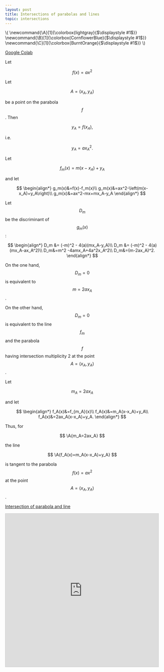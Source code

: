 ```yaml
---
layout: post
title: Intersections of parabolas and lines
topic: intersections
---
```


\\(
\newcommand{\A}[1]{\colorbox{lightgray}{$\displaystyle #1$}}
\newcommand{\B}[1]{\colorbox{CornflowerBlue}{$\displaystyle #1$}}
\newcommand{\C}[1]{\colorbox{BurntOrange}{$\displaystyle #1$}}
\\)

[Google Colab](https://colab.research.google.com/drive/12KAUd4rL0mLyzKHDn2ud-nl_gTqq2Pdr?usp=sharing)

Let 

$$f(x)=ax^2$$

Let

$$A=(x_A,y_A)$$

be a point on the parabola $$f$$. Then

$$
y_A=f(x_A),
$$

i.e.

$$
y_A=ax_A^2.
$$

Let

$$
f_m(x)=m(x-x_A)+y_A
$$

and let

$$
\begin{align*}
g_m(x)&=f(x)-f_m(x)\\
g_m(x)&=ax^2-\left(m(x-x_A)+y_A\right)\\
g_m(x)&=ax^2-mx+mx_A-y_A
\end{align*}
$$

Let $$D_m$$ be the discriminant of $$g_m(x)$$:

$$
\begin{align*}
D_m &= (-m)^2 - 4(a)(mx_A-y_A)\\
D_m &= (-m)^2 - 4(a)(mx_A-ax_A^2)\\
D_m&=m^2 -4amx_A+4a^2x_A^2\\
D_m&=(m-2ax_A)^2.
\end{align*}
$$

On the one hand, $$D_m=0$$ is equivalent to $$m=2ax_A$$.

On the other hand, $$D_m=0$$ is equivalent to the line $$f_m$$ and the parabola $$f$$ having intersection multiplicity 2 at the point $$A=(x_A,y_A)$$.

Let

$$m_A=2ax_A$$

and let

$$
\begin{align*}
f_A(x)&=f_{m_A}(x)\\
f_A(x)&=m_A(x-x_A)+y_A\\
f_A(x)&=2ax_A(x-x_A)+y_A.
\end{align*}
$$

Thus, for 

$$
\A{m_A=2ax_A}
$$

the line

$$
\A{f_A(x)=m_A(x-x_A)+y_A}
$$

is tangent to the parabola $$f(x)=ax^2$$ at the point $$A=(x_A,y_A)$$.

[Intersection of parabola and line](https://www.desmos.com/calculator/m9ioqdzi2e)

<iframe src="https://www.desmos.com/calculator/m9ioqdzi2e?embed" width="500" height="500" style="border: 1px solid #ccc" frameborder=0></iframe>